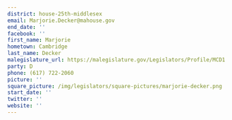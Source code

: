 ```yaml
---
district: house-25th-middlesex
email: Marjorie.Decker@mahouse.gov
end_date: ''
facebook: ''
first_name: Marjorie
hometown: Cambridge
last_name: Decker
malegislature_url: https://malegislature.gov/Legislators/Profile/MCD1
party: D
phone: (617) 722-2060
picture: ''
square_picture: /img/legislators/square-pictures/marjorie-decker.png
start_date: ''
twitter: ''
website: ''
---
```

